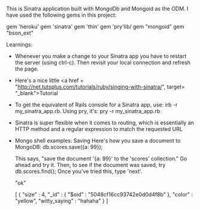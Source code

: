 This is Sinatra application built with MongoDb and Mongoid as the ODM.  I have used the following gems in this project:

gem 'heroku'
gem 'sinatra'
gem 'thin'
gem 'pry'lib/
gem "mongoid"
gem "bson_ext"

Learnings:

- Whenever you make a change to your Sinatra app you have to restart the server (using ctrl-c).  Then revisit your local connection and refresh the page.
- Here's a nice little <a href = "http://net.tutsplus.com/tutorials/ruby/singing-with-sinatra/", target= "_blank">Tutorial</a>
- To get the equivalent of Rails console for a Sinatra app, use: irb -r my_sinatra_app.rb.  Using pry, it's: pry -r my_sinatra_app.rb
- Sinatra is super flexible when it comes to routing, which is essentially an HTTP method and a regular expression to match the requested URL
- Mongo shell examples:
   Saving
  Here's how you save a document to MongoDB:
    db.scores.save({a: 99}); 

  This says, "save the document '{a: 99}' to the 'scores' collection."
  Go ahead and try it. Then, to see if the document was saved, try
    db.scores.find(); 
  Once you've tried this, type 'next'.

  >
  "ok"
  >

  [ 
    {   "size" : 4,   "_id" : {   "$oid" : "5048cf16cc93742e0d0d4f8b"   },   "color" : "yellow",   "witty_saying" : "hahaha"   }
  ]